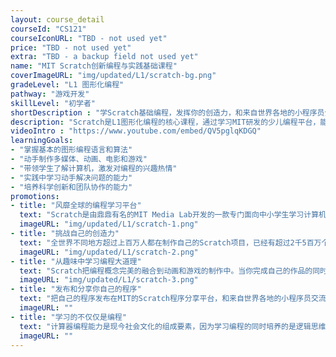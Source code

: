 ```yaml
---
layout: course_detail
courseId: "CS121"
courseIconURL: "TBD - not used yet"
price: "TBD - not used yet"
extra: "TBD - a backup field not used yet"
name: "MIT Scratch创新编程与实践基础课程"
coverImageURL: "img/updated/L1/scratch-bg.png"
gradeLevel: "L1 图形化编程"
pathway: "游戏开发"
skillLevel: "初学者"
shortDescription : "学Scratch基础编程，发挥你的创造力，和来自世界各地的小程序员分享你的作品"
description: "Scratch是L1图形化编程的核心课程，通过学习MIT研发的少儿编程平台，能够让同学们很快的理解编程的概念与基本语法，并且能够过从第一节课就开始制作趣味的编程应用。使用 Scratch，你可以编写属于你自己的互动媒体，比如故事、游戏、动画，然后你可以将你的创意分享给全世界。 "
videoIntro : "https://www.youtube.com/embed/QV5pglqKDGQ"
learningGoals:
- "掌握基本的图形编程语言和算法"
- "动手制作多媒体、动画、电影和游戏"
- "带领学生了解计算机，激发对编程的兴趣热情"
- "实践中学习动手解决问题的能力"
- "培养科学创新和团队协作的能力"
promotions:
- title: "风靡全球的编程学习平台"
  text: "Scratch是由鼎鼎有名的MIT Media Lab开发的一款专门面向中小学生学习计算机编程的教育平台。通过使用更加友好的图形化的编程语言，使学生可以迅速学习和制作丰富有趣的动画和游戏程序。"
  imageURL: "img/updated/L1/scratch-1.png"
- title: "挑战自己的创造力"
  text: "全世界不同地方超过上百万人都在制作自己的Scratch项目，已经有超过2千5百万个程序发布在Scratch的分享平台中。还不快来加入这个社区展示一下你的创意是什么？"
  imageURL: "img/updated/L1/scratch-2.png"
- title: "从趣味中学习编程大道理"
  text: "Scratch把编程概念完美的融合到动画和游戏的制作中。当你完成自己的作品的同时，你已经不知不觉的掌握了变量、循环、函数等这些编程的基本概念，为下一步学习真正的编程打下坚实的基础。"
  imageURL: "img/updated/L1/scratch-3.png"
- title: "发布和分享你自己的程序"
  text: "把自己的程序发布在MIT的Scratch程序分享平台，和来自世界各地的小程序员交流你的作品，让大家为你的创意点赞！"
  imageURL: ""
- title: "学习的不仅仅是编程"
  text: "计算器编程能力是现今社会文化的组成要素，因为学习编程的同时培养的是逻辑思维、计算能力、创新和想象力。孩子们在编程解决问题的同时，同时得到的是信心！"
  imageURL: ""
---
```

